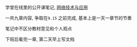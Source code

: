 学堂在线里的公开课笔记, [网络技术与应用](http://www.xuetangx.com/courses/course-v1:UST+UST001+2016_T1/about)

一共九章内容, 争取在`9.15` 之前完成, 基本上是一天一章节的节奏

笔记中不区分教材意见和个人观点

下班后看完一章, 第二天早上写文档

